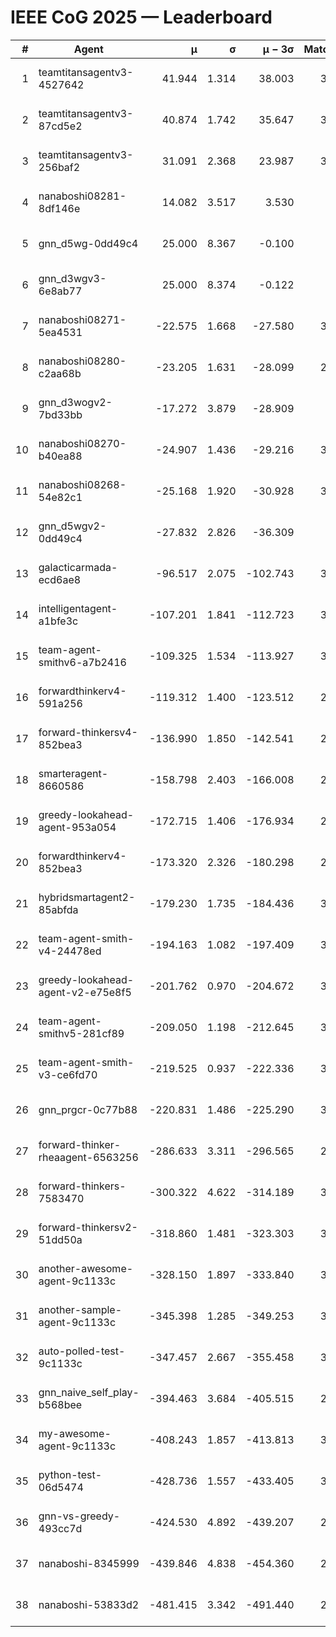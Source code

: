 # IEEE CoG 2025 — Leaderboard

| # | Agent | μ | σ | μ − 3σ | Matches | Updated |
|---:|---|---:|---:|---:|---:|---|
| 1 | teamtitansagentv3-4527642 | 41.944 | 1.314 | 38.003 | 3380 | 2025-08-29 11:20 |
| 2 | teamtitansagentv3-87cd5e2 | 40.874 | 1.742 | 35.647 | 3240 | 2025-08-29 11:20 |
| 3 | teamtitansagentv3-256baf2 | 31.091 | 2.368 | 23.987 | 3300 | 2025-08-29 11:20 |
| 4 | nanaboshi08281-8df146e | 14.082 | 3.517 | 3.530 | 70 | 2025-08-29 11:20 |
| 5 | gnn_d5wg-0dd49c4 | 25.000 | 8.367 | -0.100 | 80 | 2025-08-29 11:20 |
| 6 | gnn_d3wgv3-6e8ab77 | 25.000 | 8.374 | -0.122 | 98 | 2025-08-29 11:20 |
| 7 | nanaboshi08271-5ea4531 | -22.575 | 1.668 | -27.580 | 3740 | 2025-08-29 11:20 |
| 8 | nanaboshi08280-c2aa68b | -23.205 | 1.631 | -28.099 | 2980 | 2025-08-29 11:20 |
| 9 | gnn_d3wogv2-7bd33bb | -17.272 | 3.879 | -28.909 | 108 | 2025-08-29 11:20 |
| 10 | nanaboshi08270-b40ea88 | -24.907 | 1.436 | -29.216 | 3520 | 2025-08-29 11:20 |
| 11 | nanaboshi08268-54e82c1 | -25.168 | 1.920 | -30.928 | 3320 | 2025-08-29 11:20 |
| 12 | gnn_d5wgv2-0dd49c4 | -27.832 | 2.826 | -36.309 | 100 | 2025-08-29 11:20 |
| 13 | galacticarmada-ecd6ae8 | -96.517 | 2.075 | -102.743 | 3340 | 2025-08-29 11:20 |
| 14 | intelligentagent-a1bfe3c | -107.201 | 1.841 | -112.723 | 3154 | 2025-08-29 11:20 |
| 15 | team-agent-smithv6-a7b2416 | -109.325 | 1.534 | -113.927 | 3660 | 2025-08-29 11:20 |
| 16 | forwardthinkerv4-591a256 | -119.312 | 1.400 | -123.512 | 2905 | 2025-08-29 11:20 |
| 17 | forward-thinkersv4-852bea3 | -136.990 | 1.850 | -142.541 | 2623 | 2025-08-29 11:20 |
| 18 | smarteragent-8660586 | -158.798 | 2.403 | -166.008 | 2709 | 2025-08-29 11:20 |
| 19 | greedy-lookahead-agent-953a054 | -172.715 | 1.406 | -176.934 | 2994 | 2025-08-29 11:20 |
| 20 | forwardthinkerv4-852bea3 | -173.320 | 2.326 | -180.298 | 2488 | 2025-08-29 11:20 |
| 21 | hybridsmartagent2-85abfda | -179.230 | 1.735 | -184.436 | 3059 | 2025-08-29 11:20 |
| 22 | team-agent-smith-v4-24478ed | -194.163 | 1.082 | -197.409 | 3178 | 2025-08-29 11:20 |
| 23 | greedy-lookahead-agent-v2-e75e8f5 | -201.762 | 0.970 | -204.672 | 3106 | 2025-08-29 11:20 |
| 24 | team-agent-smithv5-281cf89 | -209.050 | 1.198 | -212.645 | 3400 | 2025-08-29 11:20 |
| 25 | team-agent-smith-v3-ce6fd70 | -219.525 | 0.937 | -222.336 | 3738 | 2025-08-29 11:20 |
| 26 | gnn_prgcr-0c77b88 | -220.831 | 1.486 | -225.290 | 3150 | 2025-08-29 11:20 |
| 27 | forward-thinker-rheaagent-6563256 | -286.633 | 3.311 | -296.565 | 2942 | 2025-08-29 11:20 |
| 28 | forward-thinkers-7583470 | -300.322 | 4.622 | -314.189 | 3320 | 2025-08-29 11:20 |
| 29 | forward-thinkersv2-51dd50a | -318.860 | 1.481 | -323.303 | 3022 | 2025-08-29 11:20 |
| 30 | another-awesome-agent-9c1133c | -328.150 | 1.897 | -333.840 | 3100 | 2025-08-29 11:20 |
| 31 | another-sample-agent-9c1133c | -345.398 | 1.285 | -349.253 | 3480 | 2025-08-29 11:20 |
| 32 | auto-polled-test-9c1133c | -347.457 | 2.667 | -355.458 | 3460 | 2025-08-29 11:20 |
| 33 | gnn_naive_self_play-b568bee | -394.463 | 3.684 | -405.515 | 2780 | 2025-08-29 11:20 |
| 34 | my-awesome-agent-9c1133c | -408.243 | 1.857 | -413.813 | 3640 | 2025-08-29 11:20 |
| 35 | python-test-06d5474 | -428.736 | 1.557 | -433.405 | 3010 | 2025-08-29 11:20 |
| 36 | gnn-vs-greedy-493cc7d | -424.530 | 4.892 | -439.207 | 2380 | 2025-08-29 11:20 |
| 37 | nanaboshi-8345999 | -439.846 | 4.838 | -454.360 | 2700 | 2025-08-29 11:20 |
| 38 | nanaboshi-53833d2 | -481.415 | 3.342 | -491.440 | 2620 | 2025-08-29 11:20 |
